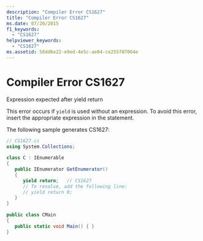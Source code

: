 ```yaml
---
description: "Compiler Error CS1627"
title: "Compiler Error CS1627"
ms.date: 07/20/2015
f1_keywords: 
  - "CS1627"
helpviewer_keywords: 
  - "CS1627"
ms.assetid: 58dd6e22-e9ed-4e5c-ae04-ce255f07064e
---
```

# Compiler Error CS1627

Expression expected after yield return  
  
 This error occurs if `yield` is used without an expression. To avoid this error, insert the appropriate expression in the statement.  
  
 The following sample generates CS1627:  
  
```csharp  
// CS1627.cs  
using System.Collections;  
  
class C : IEnumerable  
{  
   public IEnumerator GetEnumerator()  
   {  
      yield return;   // CS1627  
      // To resolve, add the following line:  
      // yield return 0;  
   }  
}  
  
public class CMain  
{  
   public static void Main() { }  
}  
```
